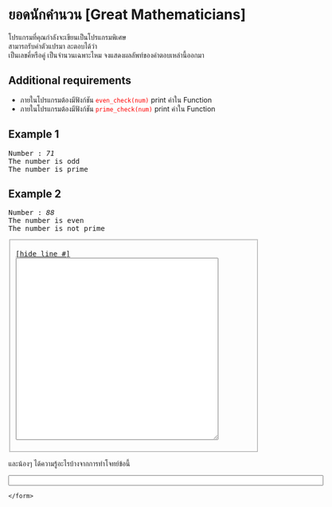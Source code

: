 <div id="current" aria-labelledby="ui-id-13" role="tabpanel" class="ui-tabs-panel ui-corner-bottom ui-widget-content" aria-hidden="false">
    <form method="post" action="/elab/lab/submit/1023/11594/19054/" enctype="multipart/form-data" autocomplete="off">
      <div id="assignment-body">
        <input type="hidden" name="csrfmiddlewaretoken" value="rb2dXR28H74oIStCBosGo0GNyxExLveEQNqkoOgrXKwdQwe3rwNJsmvNAfFDtAue">
        <h1>ยอดนักคำนวน [Great Mathematicians]</h1><p>โปรแกรมที่คุณกำลังจะเขียนเป็นโปรแกรมพิเศษ<br>สามารถรับค่าตัวแปรมา ละตอบได้ว่า<br>เป็นเลขคี่หรือคู่ เป็นจำนวนเฉพาะไหม จงแสดงผลลัพท์ของคำตอบเหล่านี้ออกมา  </p><h2>Additional requirements</h2><ul><li>ภายในโปรแกรมต้องมีฟังก์ชัน <span style="color:red;"><code>even_check(num)</code></span> print ค่าใน Function</li><li>ภายในโปรแกรมต้องมีฟังก์ชัน <span style="color:red;"><code>prime_check(num)</code></span> print ค่าใน Function</li></ul><h2>Example 1</h2><p></p><pre class="output">Number : <em>71</em>
The number is odd
The number is prime
</pre><p></p><h2>Example 2</h2><p></p><pre class="output">Number : <em>88</em>
The number is even
The number is not prime
</pre><p></p><p></p><fieldset><pre><div class="code-menu"><a href="#" class="lineno-toggle">[hide line #]</a></div><code class="source"><textarea class="codeblank" cols="48" name="b1" rows="24" wrap="off" autocomplete="off"></textarea></code></pre></fieldset><p></p><p></p><p>และน้องๆ ได้ความรู้อะไรบ้างจากการทำโจทย์ข้อนี้</p><p><input class="textblank" name="b2" size="76" type="text" value=""></p> 
      </div>
      
      
    </form>
  </div>